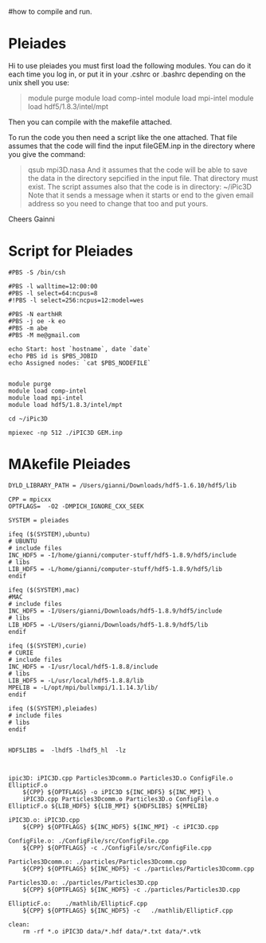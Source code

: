 #how to compile and run.

# Pleiades #

Hi
to use pleiades you must first load the following modules. You can do it each time you log in, or put it in your .cshrc or .bashrc depending on the unix shell you use:

> module purge
> module load comp-intel
> module load mpi-intel
> module load hdf5/1.8.3/intel/mpt

Then you can compile with the makefile attached.

To run the code you then need a script like the one attached. That file assumes that the code will find the input fileGEM.inp in the directory where you give the command:
> qsub mpi3D.nasa
And it assumes that the code will be able to save the data in the directory sepcified in the input file. That directory must exist.
The script assumes also that the code is in directory:
~/iPic3D
Note that it sends a message when it starts or end to the given email address so you need to change that too and put yours.

Cheers
Gainni

# Script for Pleiades #
```
#PBS -S /bin/csh

#PBS -l walltime=12:00:00
#PBS -l select=64:ncpus=8
#!PBS -l select=256:ncpus=12:model=wes

#PBS -N earthHR
#PBS -j oe -k eo
#PBS -m abe
#PBS -M me@gmail.com

echo Start: host `hostname`, date `date`
echo PBS id is $PBS_JOBID
echo Assigned nodes: `cat $PBS_NODEFILE`


module purge
module load comp-intel
module load mpi-intel
module load hdf5/1.8.3/intel/mpt

cd ~/iPic3D

mpiexec -np 512 ./iPIC3D GEM.inp

```
# MAkefile Pleiades #
```
DYLD_LIBRARY_PATH = /Users/gianni/Downloads/hdf5-1.6.10/hdf5/lib

CPP = mpicxx
OPTFLAGS=  -O2 -DMPICH_IGNORE_CXX_SEEK

SYSTEM = pleiades

ifeq ($(SYSTEM),ubuntu)
# UBUNTU 
# include files
INC_HDF5 = -I/home/gianni/computer-stuff/hdf5-1.8.9/hdf5/include
# libs
LIB_HDF5 = -L/home/gianni/computer-stuff/hdf5-1.8.9/hdf5/lib
endif

ifeq ($(SYSTEM),mac)
#MAC
# include files
INC_HDF5 = -I/Users/gianni/Downloads/hdf5-1.8.9/hdf5/include 
# libs
LIB_HDF5 = -L/Users/gianni/Downloads/hdf5-1.8.9/hdf5/lib
endif 

ifeq ($(SYSTEM),curie)
# CURIE
# include files
INC_HDF5 = -I/usr/local/hdf5-1.8.8/include
# libs
LIB_HDF5 = -L/usr/local/hdf5-1.8.8/lib
MPELIB = -L/opt/mpi/bullxmpi/1.1.14.3/lib/
endif

ifeq ($(SYSTEM),pleiades)
# include files
# libs
endif


HDF5LIBS =  -lhdf5 -lhdf5_hl  -lz



ipic3D: iPIC3D.cpp Particles3Dcomm.o Particles3D.o ConfigFile.o EllipticF.o
	${CPP} ${OPTFLAGS} -o iPIC3D ${INC_HDF5} ${INC_MPI} \
	iPIC3D.cpp Particles3Dcomm.o Particles3D.o ConfigFile.o EllipticF.o ${LIB_HDF5} ${LIB_MPI} ${HDF5LIBS} ${MPELIB}

iPIC3D.o: iPIC3D.cpp
	${CPP} ${OPTFLAGS} ${INC_HDF5} ${INC_MPI} -c iPIC3D.cpp 

ConfigFile.o: ./ConfigFile/src/ConfigFile.cpp
	${CPP} ${OPTFLAGS} -c ./ConfigFile/src/ConfigFile.cpp

Particles3Dcomm.o: ./particles/Particles3Dcomm.cpp
	${CPP} ${OPTFLAGS} ${INC_HDF5} -c ./particles/Particles3Dcomm.cpp

Particles3D.o: ./particles/Particles3D.cpp 
	${CPP} ${OPTFLAGS} ${INC_HDF5} -c ./particles/Particles3D.cpp

EllipticF.o:    ./mathlib/EllipticF.cpp
	${CPP} ${OPTFLAGS} ${INC_HDF5} -c   ./mathlib/EllipticF.cpp

clean:
	rm -rf *.o iPIC3D data/*.hdf data/*.txt data/*.vtk

```